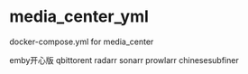 # media_center_yml
docker-compose.yml for media_center

emby开心版
qbittorent
radarr
sonarr
prowlarr
chinesesubfiner
